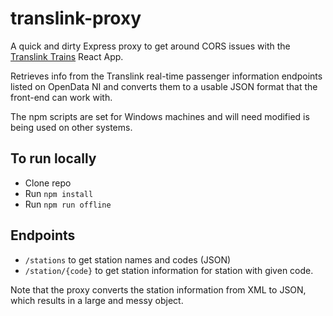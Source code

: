# translink-proxy
A quick and dirty Express proxy to get around CORS issues with the [Translink Trains](https://github.com/AnalogueMachine/translink-trains) React App.

Retrieves info from the Translink real-time passenger information endpoints listed on OpenData NI and converts them to a usable JSON format that the front-end can work with.

The npm scripts are set for Windows machines and will need modified is being used on other systems.

## To run locally
- Clone repo
- Run `npm install`
- Run `npm run offline`

## Endpoints
- `/stations` to get station names and codes (JSON)
- `/station/{code}` to get station information for station with given code.

Note that the proxy converts the station information from XML to JSON, which results in a large and messy object.